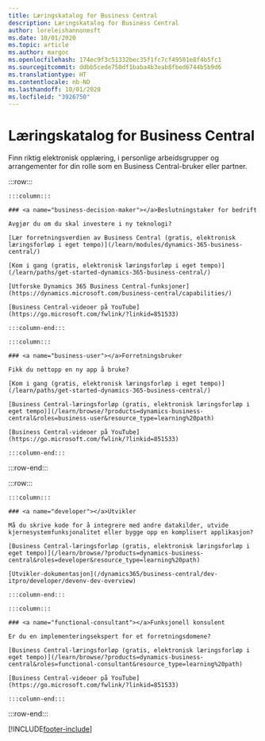 ```yaml
---
title: Læringskatalog for Business Central
description: Læringskatalog for Business Central
author: loreleishannonmsft
ms.date: 10/01/2020
ms.topic: article
ms.author: margoc
ms.openlocfilehash: 174ec9f3c51332bec35f1fc7cf49501e8f4b5fc1
ms.sourcegitcommit: ddbb5cede750df1baba4b3eab8fbed6744b5b9d6
ms.translationtype: HT
ms.contentlocale: nb-NO
ms.lasthandoff: 10/01/2020
ms.locfileid: "3926750"
---
```

# <a name="business-central-learning-catalog"></a>Læringskatalog for Business Central

Finn riktig elektronisk opplæring, i personlige arbeidsgrupper og arrangementer for din rolle som en Business Central-bruker eller partner.

:::row:::

    :::column:::

    ### <a name="business-decision-maker"></a>Beslutningstaker for bedrift

    Avgjør du om du skal investere i ny teknologi? 

    [Lær forretningsverdien av Business Central (gratis, elektronisk læringsforløp i eget tempo)](/learn/modules/dynamics-365-business-central/)

    [Kom i gang (gratis, elektronisk læringsforløp i eget tempo)](/learn/paths/get-started-dynamics-365-business-central/)

    [Utforske Dynamics 365 Business Central-funksjoner](https://dynamics.microsoft.com/business-central/capabilities/)

    [Business Central-videoer på YouTube](https://go.microsoft.com/fwlink/?linkid=851533)

    :::column-end:::

    :::column:::

    ### <a name="business-user"></a>Forretningsbruker

    Fikk du nettopp en ny app å bruke? 

    [Kom i gang (gratis, elektronisk læringsforløp i eget tempo)](/learn/paths/get-started-dynamics-365-business-central/)

    [Business Central-læringsforløp (gratis, elektronisk læringsforløp i eget tempo)](/learn/browse/?products=dynamics-business-central&roles=business-user&resource_type=learning%20path)

    [Business Central-videoer på YouTube](https://go.microsoft.com/fwlink/?linkid=851533)

    :::column-end:::

:::row-end:::

:::row:::

    :::column:::

    ### <a name="developer"></a>Utvikler

    Må du skrive kode for å integrere med andre datakilder, utvide kjernesystemfunksjonalitet eller bygge opp en komplisert applikasjon?

    [Business Central-læringsforløp (gratis, elektronisk læringsforløp i eget tempo)](/learn/browse/?products=dynamics-business-central&roles=developer&resource_type=learning%20path)

    [Utvikler-dokumentasjon](/dynamics365/business-central/dev-itpro/developer/devenv-dev-overview)

    :::column-end:::

    :::column:::

    ### <a name="functional-consultant"></a>Funksjonell konsulent
    
    Er du en implementeringsekspert for et forretningsdomene? 

    [Business Central-læringsforløp (gratis, elektronisk læringsforløp i eget tempo)](/learn/browse/?products=dynamics-business-central&roles=functional-consultant&resource_type=learning%20path)

    [Business Central-videoer på YouTube](https://go.microsoft.com/fwlink/?linkid=851533)

    :::column-end:::

:::row-end:::


[!INCLUDE[footer-include](../includes/footer-banner.md)]